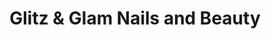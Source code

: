 ---
title: "Glitz & Glam Nails and Beauty"
url: /fitzroy/glitz-and-glam-nails-and-beauty/
shop: beauty
---